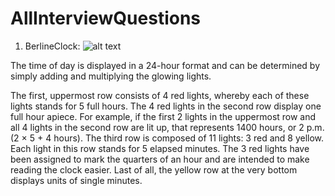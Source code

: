 # AllInterviewQuestions

1. BerlineClock:
![alt text](https://en.wikipedia.org/wiki/Mengenlehreuhr#/media/File:Berlin-Uhr-1650-1705.gif)

The time of day is displayed in a 24-hour format and can be determined by simply adding and multiplying the glowing lights.

The first, uppermost row consists of 4 red lights, whereby each of these lights stands for 5 full hours.
The 4 red lights in the second row display one full hour apiece.
For example, if the first 2 lights in the uppermost row and all 4 lights in the second row are lit up,
that represents 1400 hours, or 2 p.m. (2 × 5 + 4 hours). The third row is composed of 11 lights: 3 red and 8 yellow.
Each light in this row stands for 5 elapsed minutes.
The 3 red lights have been assigned to mark the quarters of an hour and are intended to make reading the clock easier.
Last of all, the yellow row at the very bottom displays units of single minutes.



